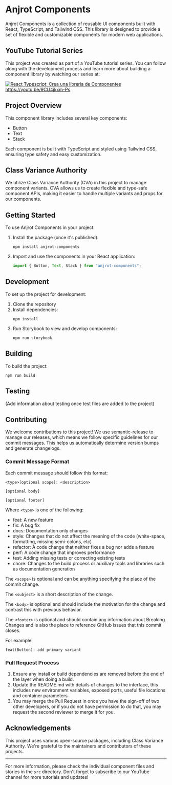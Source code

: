 # Anjrot Components

Anjrot Components is a collection of reusable UI components built with React, TypeScript, and Tailwind CSS. This library is designed to provide a set of flexible and customizable components for modern web applications.

## YouTube Tutorial Series

This project was created as part of a YouTube tutorial series. You can follow along with the development process and learn more about building a component library by watching our series at:

[![React Typescript: Crea una libreria de Componentes](https://img.youtube.com/vi/9CU4jkxm-Ps/maxresdefault.jpg)](https://www.youtube.com/playlist?list=PLoOnCUvhzJYOk_s-NQOeWdzPaYmXZGzDj "React Typescript: Crea una libreria de Componentes")
https://youtu.be/9CU4jkxm-Ps

## Project Overview

This component library includes several key components:

- Button
- Text
- Stack

Each component is built with TypeScript and styled using Tailwind CSS, ensuring type safety and easy customization.

## Class Variance Authority

We utilize Class Variance Authority (CVA) in this project to manage component variants. CVA allows us to create flexible and type-safe component APIs, making it easier to handle multiple variants and props for our components.

## Getting Started

To use Anjrot Components in your project:

1. Install the package (once it's published):

   ```
   npm install anjrot-components
   ```

2. Import and use the components in your React application:
   ```jsx
   import { Button, Text, Stack } from "anjrot-components";
   ```

## Development

To set up the project for development:

1. Clone the repository
2. Install dependencies:
   ```
   npm install
   ```
3. Run Storybook to view and develop components:
   ```
   npm run storybook
   ```

## Building

To build the project:

```
npm run build
```

## Testing

(Add information about testing once test files are added to the project)

## Contributing

We welcome contributions to this project! We use semantic-release to manage our releases, which means we follow specific guidelines for our commit messages. This helps us automatically determine version bumps and generate changelogs.

### Commit Message Format

Each commit message should follow this format:

```
<type>[optional scope]: <description>

[optional body]

[optional footer]
```

Where `<type>` is one of the following:

- feat: A new feature
- fix: A bug fix
- docs: Documentation only changes
- style: Changes that do not affect the meaning of the code (white-space, formatting, missing semi-colons, etc)
- refactor: A code change that neither fixes a bug nor adds a feature
- perf: A code change that improves performance
- test: Adding missing tests or correcting existing tests
- chore: Changes to the build process or auxiliary tools and libraries such as documentation generation

The `<scope>` is optional and can be anything specifying the place of the commit change.

The `<subject>` is a short description of the change.

The `<body>` is optional and should include the motivation for the change and contrast this with previous behavior.

The `<footer>` is optional and should contain any information about Breaking Changes and is also the place to reference GitHub issues that this commit closes.

For example:

```
feat(Button): add primary variant
```

### Pull Request Process

1. Ensure any install or build dependencies are removed before the end of the layer when doing a build.
2. Update the README.md with details of changes to the interface, this includes new environment variables, exposed ports, useful file locations and container parameters.
3. You may merge the Pull Request in once you have the sign-off of two other developers, or if you do not have permission to do that, you may request the second reviewer to merge it for you.

## Acknowledgements

This project uses various open-source packages, including Class Variance Authority. We're grateful to the maintainers and contributors of these projects.

---

For more information, please check the individual component files and stories in the `src` directory. Don't forget to subscribe to our YouTube channel for more tutorials and updates!
